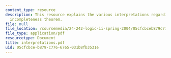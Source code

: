 ```yaml
---
content_type: resource
description: This resource explains the various interpretations regarding the first
  incompleteness theorem.
file: null
file_location: /coursemedia/24-242-logic-ii-spring-2004/05cfcbceb879c7766765031b8fb3531e_interpretations.pdf
file_type: application/pdf
resourcetype: Document
title: interpretations.pdf
uid: 05cfcbce-b879-c776-6765-031b8fb3531e
---
```

